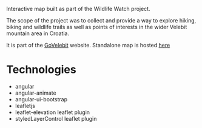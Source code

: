 Interactive map built as part of the Wildlife Watch project.

The scope of the project was to collect and provide a way to explore hiking, biking and wildlife trails as well as points of interests in the wider Velebit mountain area in Croatia.

It is part of the [GoVelebit](http://www.govelebit.com/) website. Standalone map is hosted [here](http://wildlifewatch.biom.hr/)

# Technologies
- angular
- angular-animate
- angular-ui-bootstrap
- leafletjs
- leaflet-elevation leaflet plugin
- styledLayerControl leaflet plugin
